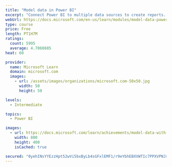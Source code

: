 ```yaml
---
title: "Model data in Power BI"
excerpt: "Connect Power BI to multiple data sources to create reports. Define the relationship between your data sources."
webUrl: https://docs.microsoft.com/en-us/learn/modules/model-data-power-bi/
type: course
price: Free
length: PT1H7M
ratings:
  count: 5995
  average: 4.7060885
heat: 60

provider:
  name: Microsoft Learn
  domain: microsoft.com
  images:
    - url: /assets/images/organizations/microsoft.com-50x50.jpg
      width: 50
      height: 50

levels:
  - Intermediate

topics:
  - Power BI

images:
  - url: https://docs.microsoft.com/learn/achievements/model-data-with-power-bi-desktop-social.png
    width: 800
    height: 400
    isCached: true

secured: "0yehINsYYEzzHpt52wVi5bxByLb4sGFxlEMF1/r9eYbhEBXVWTIc7PPXVPNJsPzBbzIVxb52AtQCFiezRFQ+tDWrCC8IIJrktImRDMjyGnWtZneulWzfegC2h40DeiAL+JtTWhJa7jctr6O78/l7S8Mmm7qv/zd/Gf2qQvzE4MyyNjG+OzqQa79OKv7D/+4koONB9ajUYP7Fb/RwmuLNoR3HR+e+42ucjoRTfkENSuirSAv1XF2RLujgEnEiuccUkK9sjS+B89xRDrLBsFdXe7WabtYhi+S72ftsR7Jco9pZ48G1PX7LiXDo/JWaBsrNTk9W52f5tn/lS+mPYLsjs75C/wnGqXO4KTHyM/DqtuUDW/r93UAVXKMs/uzZ+JaJ5F2pa2gNgroYQVTONwgfxVPk5PVvXS08rQAAIGIjaDo=;6L0ZJCXUZxwlNx14bnMPLA=="
---
```


